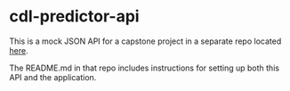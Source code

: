 # cdl-predictor-api

This is a mock JSON API for a capstone project in a separate repo located [here](https://github.com/guacajoely/cdl-predictor). 

The README.md in that repo includes instructions for setting up both this API and the application.
